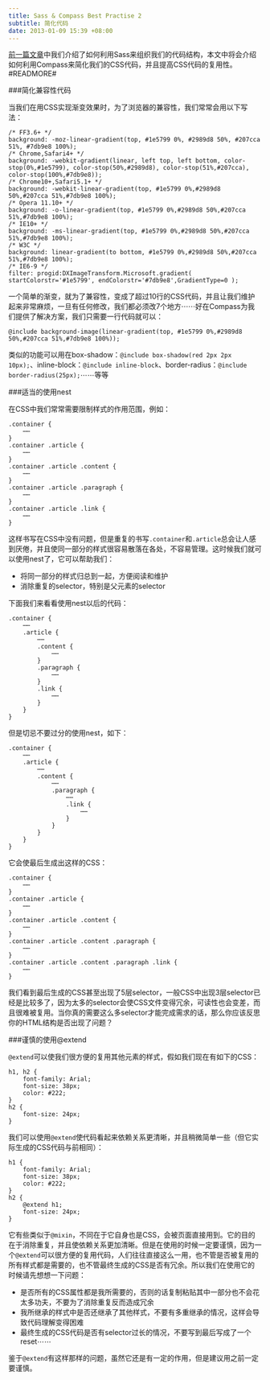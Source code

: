 ```yaml
---
title: Sass & Compass Best Practise 2
subtitle: 简化代码
date: 2013-01-09 15:39 +08:00
---
```


[前一篇文章](/2013/01/07/sass_compass_best_practise_1.html)中我们介绍了如何利用Sass来组织我们的代码结构，本文中将会介绍如何利用Compass来简化我们的CSS代码，并且提高CSS代码的复用性。#READMORE#

###简化兼容性代码

当我们在用CSS实现渐变效果时，为了浏览器的兼容性，我们常常会用以下写法：

	/* FF3.6+ */
	background: -moz-linear-gradient(top, #1e5799 0%, #2989d8 50%, #207cca 51%, #7db9e8 100%);
	/* Chrome,Safari4+ */ 
	background: -webkit-gradient(linear, left top, left bottom, color-stop(0%,#1e5799), color-stop(50%,#2989d8), color-stop(51%,#207cca), color-stop(100%,#7db9e8)); 
	/* Chrome10+,Safari5.1+ */
	background: -webkit-linear-gradient(top, #1e5799 0%,#2989d8 50%,#207cca 51%,#7db9e8 100%); 
	/* Opera 11.10+ */
	background: -o-linear-gradient(top, #1e5799 0%,#2989d8 50%,#207cca 51%,#7db9e8 100%); 
	/* IE10+ */
	background: -ms-linear-gradient(top, #1e5799 0%,#2989d8 50%,#207cca 51%,#7db9e8 100%); 
	/* W3C */
	background: linear-gradient(to bottom, #1e5799 0%,#2989d8 50%,#207cca 51%,#7db9e8 100%); 
	/* IE6-9 */
	filter: progid:DXImageTransform.Microsoft.gradient( startColorstr='#1e5799', endColorstr='#7db9e8',GradientType=0 ); 

一个简单的渐变，就为了兼容性，变成了超过10行的CSS代码，并且让我们维护起来非常麻烦，一旦有任何修改，我们都必须改7个地方⋯⋯好在Compass为我们提供了解决方案，我们只需要一行代码就可以：

	@include background-image(linear-gradient(top, #1e5799 0%,#2989d8 50%,#207cca 51%,#7db9e8 100%)); 

类似的功能可以用在box-shadow：`@include box-shadow(red 2px 2px 10px);`、inline-block：`@include inline-block`、border-radius：`@include border-radius(25px);`⋯⋯等等

###适当的使用nest

在CSS中我们常常需要限制样式的作用范围，例如：

	.container {
		⋯⋯
	}
	.container .article {
		⋯⋯
	}
	.container .article .content {
		⋯⋯
	}
	.container .article .paragraph {
		⋯⋯
	}
	.container .article .link {
		⋯⋯
	}

这样书写在CSS中没有问题，但是重复的书写`.container`和`.article`总会让人感到厌倦，并且使同一部分的样式很容易散落在各处，不容易管理。这时候我们就可以使用nest了，它可以帮助我们：

* 将同一部分的样式归总到一起，方便阅读和维护
* 消除重复的selector，特别是父元素的selector

下面我们来看看使用nest以后的代码：

	.container {
		⋯⋯
		.article {
			⋯⋯
			.content {
				⋯⋯
			}
			.paragraph {
				⋯⋯
			}
			.link {
				⋯⋯
			}
		}
	}

但是切忌不要过分的使用nest，如下：

	.container {
		⋯⋯
		.article {
			⋯⋯
			.content {
				⋯⋯
				.paragraph {
					⋯⋯
					.link {
						⋯⋯
					}
				}
			}		
		}
	}

它会使最后生成出这样的CSS：

	.container {
		⋯⋯
	}
	.container .article {
		⋯⋯
	}
	.container .article .content {
		⋯⋯
	}
	.container .article .content .paragraph {
		⋯⋯
	}
	.container .article .content .paragraph .link {
		⋯⋯
	}

我们看到最后生成的CSS甚至出现了5层selector，一般CSS中出现3层selector已经是比较多了，因为太多的selector会使CSS文件变得冗余，可读性也会变差，而且很难被复用。当你真的需要这么多selector才能完成需求的话，那么你应该反思你的HTML结构是否出现了问题？

###谨慎的使用@extend

`@extend`可以使我们很方便的复用其他元素的样式，假如我们现在有如下的CSS：

	h1, h2 {
		font-family: Arial;
		font-size: 38px;
		color: #222;
	}
	h2 {
		font-size: 24px;
	}

我们可以使用`@extend`使代码看起来依赖关系更清晰，并且稍微简单一些（但它实际生成的CSS代码与前相同）：

	h1 {
		font-family: Arial;
		font-size: 38px;
		color: #222;
	}
	h2 {
		@extend h1;
		font-size: 24px;
	}

它有些类似于`@mixin`，不同在于它自身也是CSS，会被页面直接用到。它的目的在于消除重复，并且使依赖关系更加清晰。但是在使用的时候一定要谨慎，因为一个`@extend`可以很方便的复用代码，人们往往直接这么一用，也不管是否被复用的所有样式都是需要的，也不管最终生成的CSS是否有冗余。所以我们在使用它的时候请先想想一下问题：

* 是否所有的CSS属性都是我所需要的，否则的话复制粘贴其中一部分也不会花太多功夫，不要为了消除重复反而造成冗余
* 我所继承的样式中是否还继承了其他样式，不要有多重继承的情况，这样会导致代码理解变得困难
* 最终生成的CSS代码是否有selector过长的情况，不要写到最后写成了一个reset⋯⋯

鉴于`@extend`有这样那样的问题，虽然它还是有一定的作用，但是建议用之前一定要谨慎。

